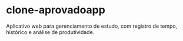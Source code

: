 # clone-aprovadoapp
Aplicativo web para gerenciamento de estudo, com registro de tempo, histórico e análise de produtividade.
